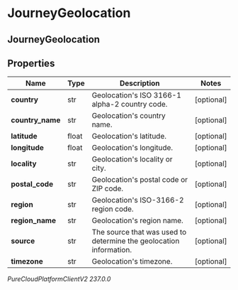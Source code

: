 # JourneyGeolocation

## JourneyGeolocation

## Properties

|Name | Type | Description | Notes|
|------------ | ------------- | ------------- | -------------|
| **country** | str | Geolocation&#39;s ISO 3166-1 alpha-2 country code. | [optional] |
| **country_name** | str | Geolocation&#39;s country name. | [optional] |
| **latitude** | float | Geolocation&#39;s latitude. | [optional] |
| **longitude** | float | Geolocation&#39;s longitude. | [optional] |
| **locality** | str | Geolocation&#39;s locality or city. | [optional] |
| **postal_code** | str | Geolocation&#39;s postal code or ZIP code. | [optional] |
| **region** | str | Geolocation&#39;s ISO-3166-2 region code. | [optional] |
| **region_name** | str | Geolocation&#39;s region name. | [optional] |
| **source** | str | The source that was used to determine the geolocation information. | [optional] |
| **timezone** | str | Geolocation&#39;s timezone. | [optional] |



_PureCloudPlatformClientV2 237.0.0_
